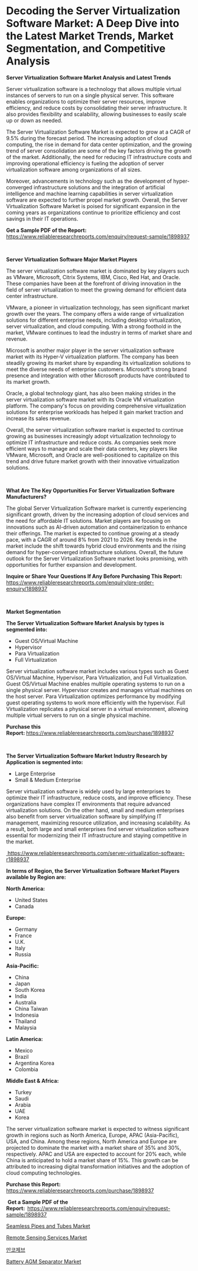 <p><h1>Decoding the Server Virtualization Software Market: A Deep Dive into the Latest Market Trends, Market Segmentation, and Competitive Analysis</h1></p><p><strong>Server Virtualization Software Market Analysis and Latest Trends</strong></p>
<p><p>Server virtualization software is a technology that allows multiple virtual instances of servers to run on a single physical server. This software enables organizations to optimize their server resources, improve efficiency, and reduce costs by consolidating their server infrastructure. It also provides flexibility and scalability, allowing businesses to easily scale up or down as needed.</p><p>The Server Virtualization Software Market is expected to grow at a CAGR of 9.5% during the forecast period. The increasing adoption of cloud computing, the rise in demand for data center optimization, and the growing trend of server consolidation are some of the key factors driving the growth of the market. Additionally, the need for reducing IT infrastructure costs and improving operational efficiency is fueling the adoption of server virtualization software among organizations of all sizes.</p><p>Moreover, advancements in technology such as the development of hyper-converged infrastructure solutions and the integration of artificial intelligence and machine learning capabilities in server virtualization software are expected to further propel market growth. Overall, the Server Virtualization Software Market is poised for significant expansion in the coming years as organizations continue to prioritize efficiency and cost savings in their IT operations.</p></p>
<p><strong>Get a Sample PDF of the Report:&nbsp;</strong> <a href="https://www.reliableresearchreports.com/enquiry/request-sample/1898937">https://www.reliableresearchreports.com/enquiry/request-sample/1898937</a></p>
<p>&nbsp;</p>
<p><strong>Server Virtualization Software Major Market Players</strong></p>
<p><p>The server virtualization software market is dominated by key players such as VMware, Microsoft, Citrix Systems, IBM, Cisco, Red Hat, and Oracle. These companies have been at the forefront of driving innovation in the field of server virtualization to meet the growing demand for efficient data center infrastructure.</p><p>VMware, a pioneer in virtualization technology, has seen significant market growth over the years. The company offers a wide range of virtualization solutions for different enterprise needs, including desktop virtualization, server virtualization, and cloud computing. With a strong foothold in the market, VMware continues to lead the industry in terms of market share and revenue.</p><p>Microsoft is another major player in the server virtualization software market with its Hyper-V virtualization platform. The company has been steadily growing its market share by expanding its virtualization solutions to meet the diverse needs of enterprise customers. Microsoft's strong brand presence and integration with other Microsoft products have contributed to its market growth.</p><p>Oracle, a global technology giant, has also been making strides in the server virtualization software market with its Oracle VM virtualization platform. The company's focus on providing comprehensive virtualization solutions for enterprise workloads has helped it gain market traction and increase its sales revenue.</p><p>Overall, the server virtualization software market is expected to continue growing as businesses increasingly adopt virtualization technology to optimize IT infrastructure and reduce costs. As companies seek more efficient ways to manage and scale their data centers, key players like VMware, Microsoft, and Oracle are well-positioned to capitalize on this trend and drive future market growth with their innovative virtualization solutions.</p></p>
<p>&nbsp;</p>
<p><strong>What Are The Key Opportunities For Server Virtualization Software Manufacturers?</strong></p>
<p><p>The global Server Virtualization Software market is currently experiencing significant growth, driven by the increasing adoption of cloud services and the need for affordable IT solutions. Market players are focusing on innovations such as AI-driven automation and containerization to enhance their offerings. The market is expected to continue growing at a steady pace, with a CAGR of around 8% from 2021 to 2026. Key trends in the market include the shift towards hybrid cloud environments and the rising demand for hyper-converged infrastructure solutions. Overall, the future outlook for the Server Virtualization Software market looks promising, with opportunities for further expansion and development.</p></p>
<p><strong>Inquire or Share Your Questions If Any Before Purchasing This Report:</strong> <a href="https://www.reliableresearchreports.com/enquiry/pre-order-enquiry/1898937">https://www.reliableresearchreports.com/enquiry/pre-order-enquiry/1898937</a></p>
<p>&nbsp;</p>
<p><strong>Market Segmentation</strong></p>
<p><strong>The Server Virtualization Software Market Analysis by types is segmented into:</strong></p>
<p><ul><li>Guest OS/Virtual Machine</li><li>Hypervisor</li><li>Para Virtualization</li><li>Full Virtualization</li></ul></p>
<p><p>Server virtualization software market includes various types such as Guest OS/Virtual Machine, Hypervisor, Para Virtualization, and Full Virtualization. Guest OS/Virtual Machine enables multiple operating systems to run on a single physical server. Hypervisor creates and manages virtual machines on the host server. Para Virtualization optimizes performance by modifying guest operating systems to work more efficiently with the hypervisor. Full Virtualization replicates a physical server in a virtual environment, allowing multiple virtual servers to run on a single physical machine.</p></p>
<p><strong>Purchase this Report:&nbsp;</strong><a href="https://www.reliableresearchreports.com/purchase/1898937">https://www.reliableresearchreports.com/purchase/1898937</a></p>
<p>&nbsp;</p>
<p><strong>The Server Virtualization Software Market Industry Research by Application is segmented into:</strong></p>
<p><ul><li>Large Enterprise</li><li>Small & Medium Enterprise</li></ul></p>
<p><p>Server virtualization software is widely used by large enterprises to optimize their IT infrastructure, reduce costs, and improve efficiency. These organizations have complex IT environments that require advanced virtualization solutions. On the other hand, small and medium enterprises also benefit from server virtualization software by simplifying IT management, maximizing resource utilization, and increasing scalability. As a result, both large and small enterprises find server virtualization software essential for modernizing their IT infrastructure and staying competitive in the market.</p></p>
<p><a href="https://www.reliableresearchreports.com/server-virtualization-software-r1898937">&nbsp;https://www.reliableresearchreports.com/server-virtualization-software-r1898937</a></p>
<p><strong>In terms of Region, the Server Virtualization Software Market Players available by Region are:</strong></p>
<p>
    <p> <strong> North America: </strong>
        <ul>
            <li>United States</li>
            <li>Canada</li>
        </ul>
        </p> 
    <p> <strong> Europe: </strong>
        <ul>
            <li>Germany</li>
            <li>France</li>
            <li>U.K.</li>
            <li>Italy</li>
            <li>Russia</li>
        </ul>
        </p> 
    <p> <strong> Asia-Pacific: </strong>
        <ul>
            <li>China</li>
            <li>Japan</li>
            <li>South Korea</li>
            <li>India</li>
            <li>Australia</li>
            <li>China Taiwan</li>
            <li>Indonesia</li>
            <li>Thailand</li>
            <li>Malaysia</li>
        </ul>
        </p> 
    <p> <strong> Latin America: </strong>
        <ul>
            <li>Mexico</li>
            <li>Brazil</li>
            <li>Argentina Korea</li>
            <li>Colombia</li>
        </ul>
        </p> 
    <p> <strong> Middle East & Africa: </strong>
        <ul>
            <li>Turkey</li>
            <li>Saudi</li>
            <li>Arabia</li>
            <li>UAE</li>
            <li>Korea</li>
        </ul>
    </p>
    </p>
<p><p>The server virtualization software market is expected to witness significant growth in regions such as North America, Europe, APAC (Asia-Pacific), USA, and China. Among these regions, North America and Europe are projected to dominate the market with a market share of 35% and 30%, respectively. APAC and USA are expected to account for 20% each, while China is anticipated to hold a market share of 15%. This growth can be attributed to increasing digital transformation initiatives and the adoption of cloud computing technologies.</p></p>
<p><strong>Purchase this Report: </strong><a href="https://www.reliableresearchreports.com/purchase/1898937">https://www.reliableresearchreports.com/purchase/1898937</a></p>
<p>&nbsp;<strong>Get a Sample PDF of the Report:&nbsp;&nbsp;</strong><a href="https://www.reliableresearchreports.com/enquiry/request-sample/1898937">https://www.reliableresearchreports.com/enquiry/request-sample/1898937</a></p>
<p><strong></strong></p>
<p><p><a href="https://github.com/maudAbbott7/Market-Research-Report-List-1/blob/main/seamless-pipes-and-tubes-market.md">Seamless Pipes and Tubes Market</a></p><p><a href="https://github.com/mancsybtousav/Market-Research-Report-List-2/blob/main/remote-sensing-services-market.md">Remote Sensing Services Market</a></p><p><a href="https://medium.com/@angelardelean202220221/%EB%A7%A8%EC%BD%94%EC%A0%9C%EB%B8%8C-%EC%8B%9C%EC%9E%A5-2031%EB%85%84%EA%B9%8C%EC%A7%80%EC%9D%98-%ED%8A%B8%EB%A0%8C%EB%93%9C-%EC%98%88%EC%B8%A1-%EB%B0%8F-%EA%B2%BD%EC%9F%81-%EB%B6%84%EC%84%9D-23477686234b">만코제브</a></p><p><a href="https://issuu.com/reportprime-2/docs/battery-agm-separator-market-size-2030.pptx">Battery AGM Separator Market</a></p></p>